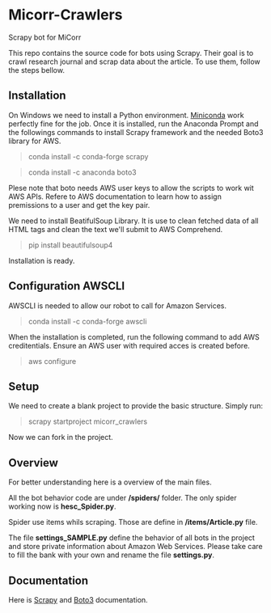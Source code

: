 # Micorr-Crawlers
Scrapy bot for MiCorr

This repo contains the source code for bots using Scrapy. Their goal is to crawl research journal and scrap data about the article.
To use them, follow the steps bellow.

## Installation
On Windows we need to install a Python environment. [Miniconda](https://conda.io/miniconda.html) work perfectly fine for the job.
Once it is installed, run the Anaconda Prompt and the followings commands to install Scrapy framework and the needed Boto3 library for AWS.

> conda install -c conda-forge scrapy 

> conda install -c anaconda boto3 

Plese note that boto needs AWS user keys to allow the scripts to work wit AWS APIs. Refere to AWS documentation to learn how to assign premissions to a user and get the key pair.

We need to install BeatifulSoup Library. It is use to clean fetched data of all HTML tags and clean the text we'll submit to AWS Comprehend.

> pip install beautifulsoup4

Installation is ready.

## Configuration AWSCLI
AWSCLI is needed to allow our robot to call for Amazon Services.

> conda install -c conda-forge awscli

When the installation is completed, run the following command to add AWS creditentials. Ensure an AWS user with required acces is  created before.

> aws configure

## Setup
We need to create a blank project to provide the basic structure. Simply run:

> scrapy startproject micorr_crawlers

Now we can fork in the project.

## Overview
For better understanding here is a overview of the main files.

All the bot behavior code are under **/spiders/** folder. The only spider working now is **hesc_Spider.py**.

Spider use items whils scraping. Those are define in **/items/Article.py** file.

The file **settings_SAMPLE.py** define the behavior of all bots in the project and store private information about Amazon Web Services.
Please take care to fill the bank with your own and rename the file **settings.py**.

## Documentation
Here is [Scrapy](https://doc.scrapy.org/en/latest/index.html) and [Boto3](https://boto3.readthedocs.io/en/latest/) documentation.



